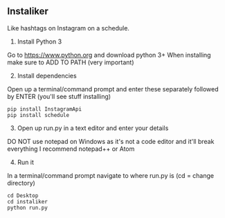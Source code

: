 ## Instaliker

Like hashtags on Instagram on a schedule.

1. Install Python 3

Go to https://www.python.org and download python 3+
When installing make sure to ADD TO PATH (very important)


2. Install dependencies

Open up a terminal/command prompt and enter these separately followed by ENTER (you'll see stuff installing)

    pip install InstagramApi
    pip install schedule


3. Open up run.py in a text editor and enter your details

DO NOT use notepad on Windows as it's not a code editor and it'll break everything
I recommend notepad++ or Atom


4. Run it

In a terminal/command prompt navigate to where run.py is (cd = change directory)

    cd Desktop
    cd instaliker
    python run.py
